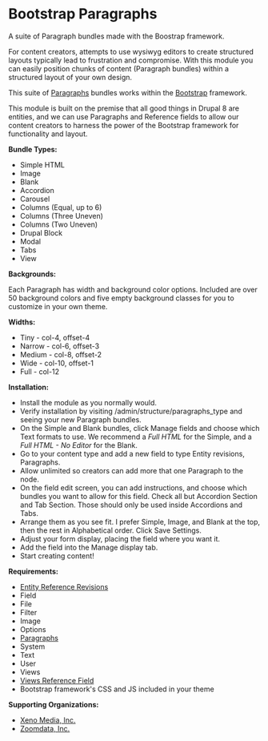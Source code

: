 # Bootstrap Paragraphs
A suite of Paragraph bundles made with the Boostrap framework.

For content creators, attempts to use wysiwyg editors to create structured layouts typically lead to frustration and compromise. With this module you can easily position chunks of content (Paragraph bundles) within a structured layout of your own design.

This suite of [Paragraphs](https://www.drupal.org/project/paragraphs) bundles works within the [Bootstrap](http://getbootstrap.com) framework.

This module is built on the premise that all good things in Drupal 8 are entities, and we can use Paragraphs and Reference fields to allow our content creators to harness the power of the Bootstrap framework for functionality and layout.

**Bundle Types:**

  * Simple HTML
  * Image
  * Blank
  * Accordion
  * Carousel
  * Columns (Equal, up to 6)
  * Columns (Three Uneven)
  * Columns (Two Uneven)
  * Drupal Block
  * Modal
  * Tabs
  * View

**Backgrounds:**

Each Paragraph has width and background color options. Included are over 50 background colors and five empty background classes for you to customize in your own theme.

**Widths:**

  * Tiny - col-4, offset-4
  * Narrow - col-6, offset-3
  * Medium - col-8, offset-2
  * Wide - col-10, offset-1
  * Full - col-12

**Installation:**

  * Install the module as you normally would.
  * Verify installation by visiting /admin/structure/paragraphs_type and seeing your new Paragraph bundles.
  * On the Simple and Blank bundles, click Manage fields and choose which Text formats to use.  We recommend a *Full HTML* for the Simple, and a *Full HTML - No Editor* for the Blank.
  * Go to your content type and add a new field to type Entity revisions, Paragraphs.
  * Allow unlimited so creators can add more that one Paragraph to the node.
  * On the field edit screen, you can add instructions, and choose which bundles you want to allow for this field. Check all but Accordion Section and Tab Section. Those should only be used inside Accordions and Tabs.
  * Arrange them as you see fit. I prefer Simple, Image, and Blank at the top, then the rest in Alphabetical order. Click Save Settings.
  * Adjust your form display, placing the field where you want it.
  * Add the field into the Manage display tab.
  * Start creating content!

**Requirements:**

  * [Entity Reference Revisions](https://www.drupal.org/project/entity_reference_revisions)
  * Field
  * File
  * Filter
  * Image
  * Options
  * [Paragraphs](https://www.drupal.org/project/paragraphs)
  * System
  * Text
  * User
  * Views
  * [Views Reference Field](https://www.drupal.org/project/viewsreference)
  * Bootstrap framework's CSS and JS included in your theme

**Supporting Organizations:**

  * [Xeno Media, Inc.](http://www.xenomedia.com)
  * [Zoomdata, Inc.](http://www.zoomdata.com)
